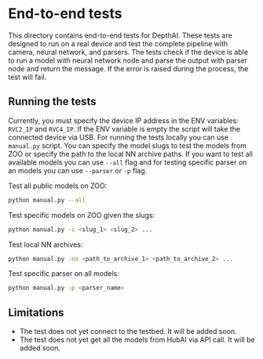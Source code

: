 # End-to-end tests

This directory contains end-to-end tests for DepthAI. These tests are designed to run on a real device and test the complete pipeline with camera, neural network, and parsers.
The tests check if the device is able to run a model with neural network node and parse the output with parser node and return the message. If the error is raised during the process, the test will fail.

## Running the tests

Currently, you must specify the device IP address in the ENV variables: `RVC2_IP` and `RVC4_IP`. If the ENV variable is empty the script will take the connected device via USB.
For running the tests locally you can use `manual.py` script. You can specify the model slugs to test the models from ZOO or specify the path to the local NN archive paths. If you want to test all available models you can use `--all` flag and for testing specific parser on an models you can use `--parser` or `-p` flag.

Test all public models on ZOO:

```bash
python manual.py --all
```

Test specific models on ZOO given the slugs:

```bash
python manual.py -s <slug_1> <slug_2> ...
```

Test local NN archives:

```bash
python manual.py -nn <path_to_archive_1> <path_to_archive_2> ...
```

Test specific parser on all models:

```bash
python manual.py -p <parser_name>
```

## Limitations

- The test does not yet connect to the testbed. It will be added soon.
- The test does not yet get all the models from HubAI via API call. It will be added soon.
